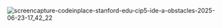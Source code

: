 ![screencapture-codeinplace-stanford-edu-cip5-ide-a-obstacles-2025-06-23-17_42_22](https://github.com/user-attachments/assets/c28ec278-3c9d-4e31-9627-9f5ff4e0cf35)
